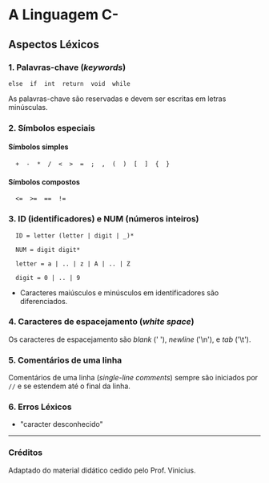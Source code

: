 # A Linguagem C-

## Aspectos Léxicos

### 1. Palavras-chave (_keywords_)

```
else  if  int  return  void  while
```

As palavras-chave são reservadas e devem ser escritas em letras minúsculas.

### 2. Símbolos especiais

#### Símbolos simples

```
  +  -  *  /  <  >  =  ;  ,  (  )  [  ]  {  } 
```

#### Símbolos compostos

```
  <=  >=  ==  !=  
```

 ### 3. ID (identificadores) e NUM (números inteiros)

```
  ID = letter (letter | digit | _)*

  NUM = digit digit*

  letter = a | .. | z | A | .. | Z

  digit = 0 | .. | 9
```

- Caracteres maiúsculos e minúsculos em identificadores são diferenciados.

### 4. Caracteres de espacejamento (_white space_) 

Os caracteres de espacejamento são _blank_ (' '), _newline_ ('\n'), e _tab_ ('\t').

### 5. Comentários de uma linha

Comentários de uma linha (_single-line comments_) sempre são iniciados por ```//``` e se estendem até o final da linha.

### 6. Erros Léxicos

- "caracter desconhecido" 

-----

### Créditos

Adaptado do material didático cedido pelo Prof. Vinicius.
